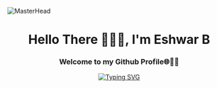 
![MasterHead](http://www.pramukhdigital.com/wp-content/uploads/2018/07/New-PNC-Animated-Banners.gif)

<h1 align="center">Hello There 🙋🏽‍♂️, I'm Eshwar B</h1>
<h3 align="center">Welcome to my Github Profile🌐🫰🏻</h3>
<!-- <img align="right" alt="coding" width="400px" src="https://cdn.dribbble.com/users/1162077/screenshots/3848914/programmer.gif"> -->

<p align="center" >
 <a href="https://git.io/typing-svg"><img src="https://readme-typing-svg.demolab.com?font=Fira+Code&pause=1000&center=true&vCenter=true&width=550&lines=A+Electronics+Communication+Student+%F0%9F%92%BB;A+Passionate+Programmer+%F0%9F%A7%91%E2%80%8D%F0%9F%92%BB;A+Frontend+Developer+%F0%9F%AA%9F;Active+learner+%E2%9D%A4%EF%B8%8F;JAVA+%7C+PYHTON+%7C+HTML+%7C+CSS+%7C+JS+;ReactJs+%7C+Redux+Toolkit+%7C+NextJs+%7C+SQL%F0%9F%8D%83" alt="Typing SVG" /></a>
</p>

